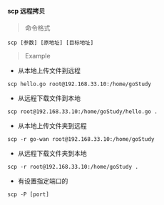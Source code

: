 #### scp 远程拷贝 ####

> 命令格式

`
    scp [参数] [原地址] [目标地址]
`

> Example

- 从本地上传文件到远程

`
scp hello.go root@192.168.33.10:/home/goStudy
`

- 从远程下载文件到本地

`
scp root@192.168.33.10:/home/goStudy/hello.go .
`

- 从本地上传文件夹到远程

`
scp -r go-wan root@192.168.33.10:/home/goStudy
`
      
- 从远程下载文件夹到本地

`
scp -r root@192.168.33.10:/home/goStudy .
`
      
- 有设置指定端口的

`
scp -P [port]
`